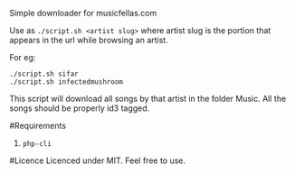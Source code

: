 Simple downloader for musicfellas.com

Use as `./script.sh <artist slug>`
where artist slug is the portion that appears in the url while browsing an artist.

For eg:

```
./script.sh sifar
./script.sh infectedmushroom
```

This script will download all songs by that artist in the folder Music. All the
songs should be properly id3 tagged.

#Requirements
1. `php-cli`

#Licence
Licenced under MIT. Feel free to use.
